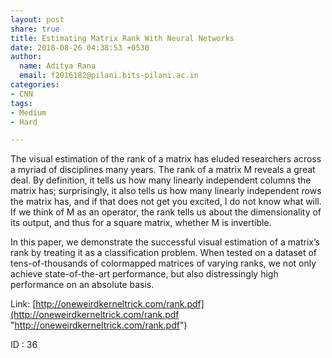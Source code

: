 ```yaml
---
layout: post
share: true
title: Estimating Matrix Rank With Neural Networks
date: 2018-08-26 04:38:53 +0530
author:
  name: Aditya Rana
  email: f2016182@pilani.bits-pilani.ac.in
categories:
- CNN
tags:
- Medium
- Hard

---
```

The visual estimation of the rank of a matrix has eluded researchers across a myriad of disciplines many years. The rank of a matrix M reveals a great deal. By definition, it tells us how many linearly independent columns the matrix has; surprisingly, it also tells us how many linearly independent rows the matrix has, and if that does not get you excited, I do not know what will. If we think of M as an operator, the rank tells us about the dimensionality of its output, and thus for a square matrix, whether M is invertible.

In this paper, we demonstrate the successful visual estimation of a matrix’s rank by treating it as a classification problem. When tested on a dataset of tens-of-thousands of colormapped matrices of varying ranks, we not only achieve state-of-the-art performance, but also distressingly high performance on an absolute basis.

Link: [http://oneweirdkerneltrick.com/rank.pdf](http://oneweirdkerneltrick.com/rank.pdf "http://oneweirdkerneltrick.com/rank.pdf")

ID : 36